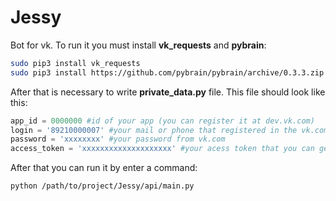 # Jessy
Bot for vk. To run it you must install **vk_requests** and **pybrain**:
```bash
sudo pip3 install vk_requests
sudo pip3 install https://github.com/pybrain/pybrain/archive/0.3.3.zip
```
After that is necessary to write **private_data.py** file. This file should look like this:
```python
app_id = 0000000 #id of your app (you can register it at dev.vk.com)
login = '89210000007' #your mail or phone that registered in the vk.com
password = 'xxxxxxxx' #your password from vk.com
access_token = 'xxxxxxxxxxxxxxxxxxxx' #your acess token that you can get in the page of your app
```

After that you can run it by enter a command:
```bash
python /path/to/project/Jessy/api/main.py
```